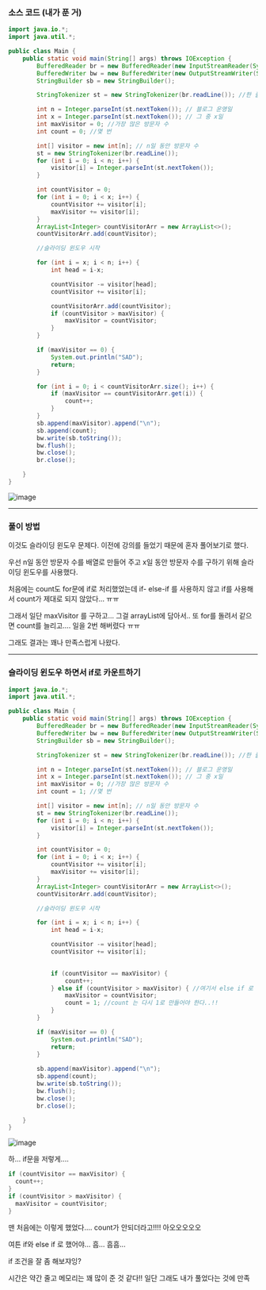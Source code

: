 ### 소스 코드 (내가 푼 거)
```java
import java.io.*;
import java.util.*;

public class Main {
    public static void main(String[] args) throws IOException {
        BufferedReader br = new BufferedReader(new InputStreamReader(System.in)); // 기본적으로 enter 를 경계로 인식한다.
        BufferedWriter bw = new BufferedWriter(new OutputStreamWriter(System.out));
        StringBuilder sb = new StringBuilder();

        StringTokenizer st = new StringTokenizer(br.readLine()); //한 줄에 여러 숫자를 입력 받을 때 사용, 즉 space bar(공백)를 사용할 때

        int n = Integer.parseInt(st.nextToken()); // 블로그 운영일
        int x = Integer.parseInt(st.nextToken()); // 그 중 x일
        int maxVisitor = 0; //가장 많은 방문자 수
        int count = 0; //몇 번

        int[] visitor = new int[n]; // n일 동안 방문자 수
        st = new StringTokenizer(br.readLine());
        for (int i = 0; i < n; i++) {
            visitor[i] = Integer.parseInt(st.nextToken());
        }

        int countVisitor = 0;
        for (int i = 0; i < x; i++) {
            countVisitor += visitor[i];
            maxVisitor += visitor[i];
        }
        ArrayList<Integer> countVisitorArr = new ArrayList<>();
        countVisitorArr.add(countVisitor);

        //슬라이딩 윈도우 시작

        for (int i = x; i < n; i++) {
            int head = i-x;

            countVisitor -= visitor[head];
            countVisitor += visitor[i];

            countVisitorArr.add(countVisitor);
            if (countVisitor > maxVisitor) {
                maxVisitor = countVisitor;
            }
        }

        if (maxVisitor == 0) {
            System.out.println("SAD");
            return;
        }

        for (int i = 0; i < countVisitorArr.size(); i++) {
            if (maxVisitor == countVisitorArr.get(i)) {
                count++;
            }
        }
        sb.append(maxVisitor).append("\n");
        sb.append(count);
        bw.write(sb.toString());
        bw.flush();
        bw.close();
        br.close();

    }
}
```

![image](https://github.com/Drum-J/algorithm/assets/102205699/4f87ae88-b1d9-423b-9bb8-6163582caaa1)

---

### 풀이 방법
이것도 슬라이딩 윈도우 문제다. 이전에 강의를 들었기 때문에 혼자 풀어보기로 했다.

우선 n일 동안 방문자 수를 배열로 만들어 주고 x일 동안 방문자 수를 구하기 위해 슬라이딩 윈도우를 사용했다.

처음에는 count도 for문에 if로 처리했었는데 if- else-if 를 사용하지 않고 if를 사용해서 count가 제대로 되지 않았다... ㅠㅠ

그래서 일단 maxVisitor 를 구하고... 그걸 arrayList에 담아서.. 또 for를 돌려서 같으면 count를 늘리고.... 일을 2번 해버렸다 ㅠㅠ

그래도 결과는 꽤나 만족스럽게 나왔다.

---

### 슬라이딩 윈도우 하면서 if로 카운트하기

```java
import java.io.*;
import java.util.*;

public class Main {
    public static void main(String[] args) throws IOException {
        BufferedReader br = new BufferedReader(new InputStreamReader(System.in)); // 기본적으로 enter 를 경계로 인식한다.
        BufferedWriter bw = new BufferedWriter(new OutputStreamWriter(System.out));
        StringBuilder sb = new StringBuilder();

        StringTokenizer st = new StringTokenizer(br.readLine()); //한 줄에 여러 숫자를 입력 받을 때 사용, 즉 space bar(공백)를 사용할 때

        int n = Integer.parseInt(st.nextToken()); // 블로그 운영일
        int x = Integer.parseInt(st.nextToken()); // 그 중 x일
        int maxVisitor = 0; //가장 많은 방문자 수
        int count = 1; //몇 번

        int[] visitor = new int[n]; // n일 동안 방문자 수
        st = new StringTokenizer(br.readLine());
        for (int i = 0; i < n; i++) {
            visitor[i] = Integer.parseInt(st.nextToken());
        }

        int countVisitor = 0;
        for (int i = 0; i < x; i++) {
            countVisitor += visitor[i];
            maxVisitor += visitor[i];
        }
        ArrayList<Integer> countVisitorArr = new ArrayList<>();
        countVisitorArr.add(countVisitor);

        //슬라이딩 윈도우 시작

        for (int i = x; i < n; i++) {
            int head = i-x;

            countVisitor -= visitor[head];
            countVisitor += visitor[i];

            
            if (countVisitor == maxVisitor) {
                count++;
            } else if (countVisitor > maxVisitor) { //여기서 else if 로 하고
                maxVisitor = countVisitor;
                count = 1; //count 는 다시 1로 만들어야 한다..!!
            }
        }

        if (maxVisitor == 0) {
            System.out.println("SAD");
            return;
        }
        
        sb.append(maxVisitor).append("\n");
        sb.append(count);
        bw.write(sb.toString());
        bw.flush();
        bw.close();
        br.close();

    }
}
```
![image](https://github.com/Drum-J/algorithm/assets/102205699/eba4a48c-cf95-4606-aea6-0d2e05cd6c76)

하... if문을 저렇게....

```java
if (countVisitor == maxVisitor) {
  count++;
}
if (countVisitor > maxVisitor) {
  maxVisitor = countVisitor;
}
```
맨 처음에는 이렇게 했었다.... count가 안되더라고!!!! 아오오오오오

여튼 if와 else if 로 했어야... 흠... 흠흠...

if 조건을 잘 좀 해보쟈잉?

시간은 약간 줄고 메모리는 꽤 많이 준 것 같다!! 일단 그래도 내가 풀었다는 것에 만족
